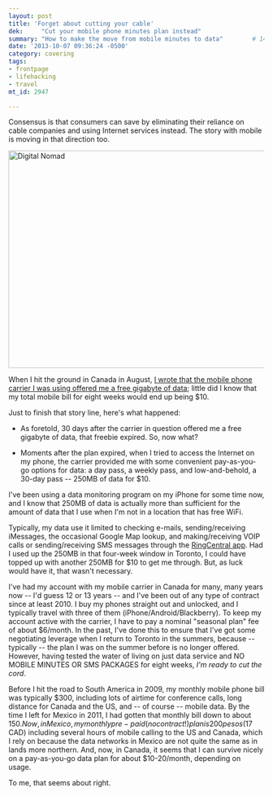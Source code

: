 ```yaml
---
layout: post
title: 'Forget about cutting your cable'
dek:     "Cut your mobile phone minutes plan instead"
summary: "How to make the move from mobile minutes to data"        # 140 characters or less!
date: '2013-10-07 09:36:24 -0500'
category: covering
tags: 
- frontpage
- lifehacking
- travel
mt_id: 2947

---
```

<p class="lead">Consensus is that consumers can save by eliminating their reliance on cable companies and using Internet services instead. The story with mobile is moving in that direction too.</p>

<a href="http://www.flickr.com/photos/cornelli/8181857525/" title="Digital Nomad by Cornelli2010, on Flickr"><img src="http://farm9.staticflickr.com/8349/8181857525_cd02bd0cbf_z.jpg" width="640" height="427" alt="Digital Nomad"></a>

When I hit the ground in Canada in August, [I wrote that the mobile phone carrier I was using offered me a free gigabyte of data](http://www.phillipadsmith.com/2013/08/living-on-a-gigabyte-of-data-is-kinda-like-moving-into-a-bigger-apartment.html); little did I know that my total mobile bill for eight weeks would end up being $10. 

Just to finish that story line, here's what happened: 

* As foretold, 30 days after the carrier in question offered me a free gigabyte of data, that freebie expired. So, now what?
 
* Moments after the plan expired, when I tried to access the Internet on my phone, the carrier provided me with some convenient pay-as-you-go options for data: a day pass, a weekly pass, and low-and-behold, a 30-day pass -- 250MB of data for $10. 

I've been using a data monitoring program on my iPhone for some time now, and I know that 250MB of data is actually more than sufficient for the amount of data that I use when I'm not in a location that has free WiFi. 

Typically, my data use it limited to checking e-mails, sending/receiving iMessages, the occasional Google Map lookup, and making/receiving VOIP calls or sending/receiving SMS messages through the [RingCentral app](http://www.ringcentral.com/office/features/rcmobile/app_iphone.html). Had I used up the 250MB in that four-week window in Toronto, I could have topped up with another 250MB for $10 to get me through. But, as luck would have it, that wasn't necessary.

I've had my account with my mobile carrier in Canada for many, many years now -- I'd guess 12 or 13 years -- and I've been out of any type of contract since at least 2010. I buy my phones straight out and unlocked, and I typically travel with three of them (iPhone/Android/Blackberry). To keep my account active with the carrier, I have to pay a nominal "seasonal plan" fee of about $6/month. In the past, I've done this to ensure that I've got some negotiating leverage when I return to Toronto in the summers, because -- typically -- the plan I was on the summer before is no longer offered. However, having tested the water of living on just data service and NO MOBILE MINUTES OR SMS PACKAGES for eight weeks, _I'm ready to cut the cord_. 

Before I hit the road to South America in 2009, my monthly mobile phone bill was typically $300, including lots of airtime for conference calls, long distance for Canada and the US, and -- of course -- mobile data. By the time I left for Mexico in 2011, I had gotten that monthly bill down to about $150. Now, in Mexico, my monthly pre-paid (no contract!) plan is 200 pesos ($17 CAD) including several hours of mobile calling to the US and Canada, which I rely on because the data networks in Mexico are not quite the same as in lands more northern. And, now, in Canada, it seems that I can survive nicely on a pay-as-you-go data plan for about $10-20/month, depending on usage. 

To me, that seems about right.
